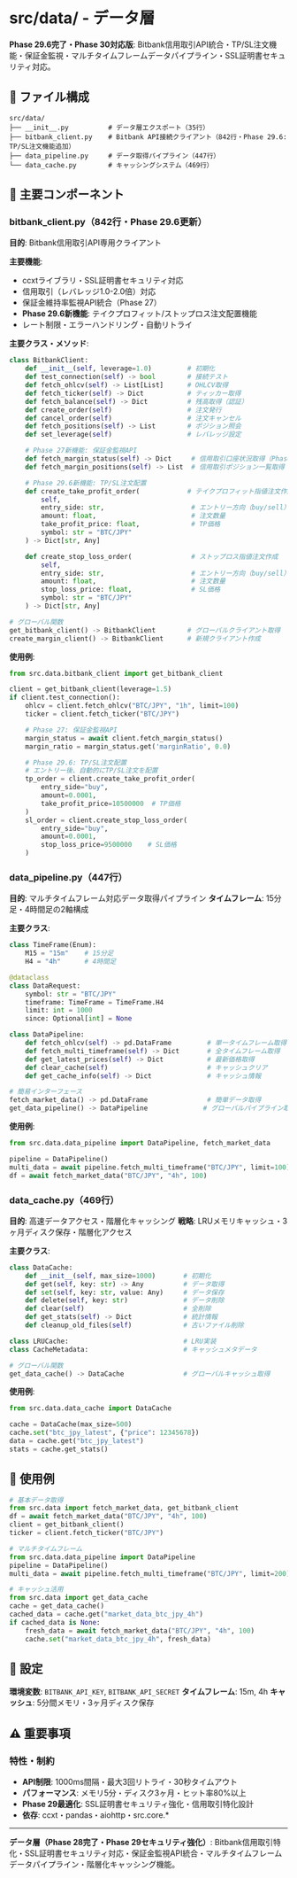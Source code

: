 # src/data/ - データ層

**Phase 29.6完了・Phase 30対応版**: Bitbank信用取引API統合・TP/SL注文機能・保証金監視・マルチタイムフレームデータパイプライン・SSL証明書セキュリティ対応。

## 📂 ファイル構成

```
src/data/
├── __init__.py          # データ層エクスポート（35行）
├── bitbank_client.py    # Bitbank API接続クライアント（842行・Phase 29.6: TP/SL注文機能追加）
├── data_pipeline.py     # データ取得パイプライン（447行）
└── data_cache.py        # キャッシングシステム（469行）
```

## 🔧 主要コンポーネント

### **bitbank_client.py（842行・Phase 29.6更新）**

**目的**: Bitbank信用取引API専用クライアント

**主要機能**:
- ccxtライブラリ・SSL証明書セキュリティ対応
- 信用取引（レバレッジ1.0-2.0倍）対応
- 保証金維持率監視API統合（Phase 27）
- **Phase 29.6新機能**: テイクプロフィット/ストップロス注文配置機能
- レート制限・エラーハンドリング・自動リトライ

**主要クラス・メソッド**:
```python
class BitbankClient:
    def __init__(self, leverage=1.0)         # 初期化
    def test_connection(self) -> bool        # 接続テスト
    def fetch_ohlcv(self) -> List[List]      # OHLCV取得
    def fetch_ticker(self) -> Dict           # ティッカー取得
    def fetch_balance(self) -> Dict          # 残高取得（認証）
    def create_order(self)                   # 注文発行
    def cancel_order(self)                   # 注文キャンセル
    def fetch_positions(self) -> List        # ポジション照会
    def set_leverage(self)                   # レバレッジ設定

    # Phase 27新機能: 保証金監視API
    def fetch_margin_status(self) -> Dict     # 信用取引口座状況取得（Phase 27新機能）
    def fetch_margin_positions(self) -> List  # 信用取引ポジション一覧取得（Phase 27新機能）

    # Phase 29.6新機能: TP/SL注文配置
    def create_take_profit_order(            # テイクプロフィット指値注文作成
        self,
        entry_side: str,                      # エントリー方向（buy/sell）
        amount: float,                        # 注文数量
        take_profit_price: float,             # TP価格
        symbol: str = "BTC/JPY"
    ) -> Dict[str, Any]

    def create_stop_loss_order(               # ストップロス指値注文作成
        self,
        entry_side: str,                      # エントリー方向（buy/sell）
        amount: float,                        # 注文数量
        stop_loss_price: float,               # SL価格
        symbol: str = "BTC/JPY"
    ) -> Dict[str, Any]

# グローバル関数
get_bitbank_client() -> BitbankClient        # グローバルクライアント取得
create_margin_client() -> BitbankClient      # 新規クライアント作成
```

**使用例**:
```python
from src.data.bitbank_client import get_bitbank_client

client = get_bitbank_client(leverage=1.5)
if client.test_connection():
    ohlcv = client.fetch_ohlcv("BTC/JPY", "1h", limit=100)
    ticker = client.fetch_ticker("BTC/JPY")

    # Phase 27: 保証金監視API
    margin_status = await client.fetch_margin_status()
    margin_ratio = margin_status.get('marginRatio', 0.0)

    # Phase 29.6: TP/SL注文配置
    # エントリー後、自動的にTP/SL注文を配置
    tp_order = client.create_take_profit_order(
        entry_side="buy",
        amount=0.0001,
        take_profit_price=10500000  # TP価格
    )
    sl_order = client.create_stop_loss_order(
        entry_side="buy",
        amount=0.0001,
        stop_loss_price=9500000    # SL価格
    )
```

### **data_pipeline.py（447行）**

**目的**: マルチタイムフレーム対応データ取得パイプライン
**タイムフレーム**: 15分足・4時間足の2軸構成

**主要クラス**:
```python
class TimeFrame(Enum):
    M15 = "15m"    # 15分足
    H4 = "4h"      # 4時間足

@dataclass
class DataRequest:
    symbol: str = "BTC/JPY"
    timeframe: TimeFrame = TimeFrame.H4
    limit: int = 1000
    since: Optional[int] = None

class DataPipeline:
    def fetch_ohlcv(self) -> pd.DataFrame         # 単一タイムフレーム取得
    def fetch_multi_timeframe(self) -> Dict       # 全タイムフレーム取得
    def get_latest_prices(self) -> Dict           # 最新価格取得
    def clear_cache(self)                         # キャッシュクリア
    def get_cache_info(self) -> Dict              # キャッシュ情報

# 簡易インターフェース
fetch_market_data() -> pd.DataFrame               # 簡単データ取得
get_data_pipeline() -> DataPipeline              # グローバルパイプライン取得
```

**使用例**:
```python
from src.data.data_pipeline import DataPipeline, fetch_market_data

pipeline = DataPipeline()
multi_data = await pipeline.fetch_multi_timeframe("BTC/JPY", limit=100)
df = await fetch_market_data("BTC/JPY", "4h", 100)
```

### **data_cache.py（469行）**

**目的**: 高速データアクセス・階層化キャッシング
**戦略**: LRUメモリキャッシュ・3ヶ月ディスク保存・階層化アクセス

**主要クラス**:
```python
class DataCache:
    def __init__(self, max_size=1000)       # 初期化
    def get(self, key: str) -> Any          # データ取得
    def set(self, key: str, value: Any)     # データ保存
    def delete(self, key: str)              # データ削除
    def clear(self)                         # 全削除
    def get_stats(self) -> Dict             # 統計情報
    def cleanup_old_files(self)             # 古いファイル削除

class LRUCache:                             # LRU実装
class CacheMetadata:                        # キャッシュメタデータ

# グローバル関数
get_data_cache() -> DataCache               # グローバルキャッシュ取得
```

**使用例**:
```python
from src.data.data_cache import DataCache

cache = DataCache(max_size=500)
cache.set("btc_jpy_latest", {"price": 12345678})
data = cache.get("btc_jpy_latest")
stats = cache.get_stats()
```

## 🚀 使用例

```python
# 基本データ取得
from src.data import fetch_market_data, get_bitbank_client
df = await fetch_market_data("BTC/JPY", "4h", 100)
client = get_bitbank_client()
ticker = client.fetch_ticker("BTC/JPY")

# マルチタイムフレーム
from src.data.data_pipeline import DataPipeline
pipeline = DataPipeline()
multi_data = await pipeline.fetch_multi_timeframe("BTC/JPY", limit=200)

# キャッシュ活用
from src.data import get_data_cache
cache = get_data_cache()
cached_data = cache.get("market_data_btc_jpy_4h")
if cached_data is None:
    fresh_data = await fetch_market_data("BTC/JPY", "4h", 100)
    cache.set("market_data_btc_jpy_4h", fresh_data)
```

## 🔧 設定

**環境変数**: `BITBANK_API_KEY`, `BITBANK_API_SECRET`
**タイムフレーム**: 15m, 4h
**キャッシュ**: 5分間メモリ・3ヶ月ディスク保存

## ⚠️ 重要事項

### **特性・制約**
- **API制限**: 1000ms間隔・最大3回リトライ・30秒タイムアウト
- **パフォーマンス**: メモリ5分・ディスク3ヶ月・ヒット率80%以上
- **Phase 29最適化**: SSL証明書セキュリティ強化・信用取引特化設計
- **依存**: ccxt・pandas・aiohttp・src.core.*

---

**データ層（Phase 28完了・Phase 29セキュリティ強化）**: Bitbank信用取引特化・SSL証明書セキュリティ対応・保証金監視API統合・マルチタイムフレームデータパイプライン・階層化キャッシング機能。